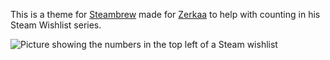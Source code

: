 This is a theme for [Steambrew](https://steambrew.app/) made for [Zerkaa](https://www.youtube.com/@ZerkaaPlays) to help with counting in his Steam Wishlist series.




![Picture showing the numbers in the top left of a Steam wishlist](https://i.imgur.com/4FiaBPL.png)
